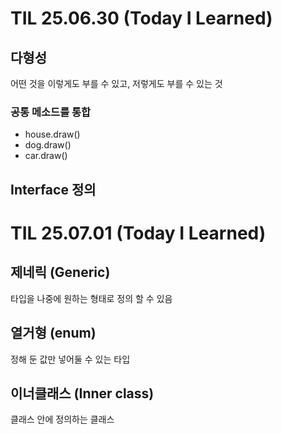 # TIL 25.06.30 (Today I Learned)

## 다형성

어떤 것을 이렇게도 부를 수 있고, 저렇게도 부를 수 있는 것

### 공통 메소드를 통합

- house.draw()
- dog.draw()
- car.draw()

## Interface 정의

# TIL 25.07.01 (Today I Learned)

## 제네릭 (Generic)

타입을 나중에 원하는 형태로 정의 할 수 있음

## 열거형 (enum)

정해 둔 값만 넣어둘 수 있는 타입

## 이너클래스 (Inner class)

클래스 안에 정의하는 클래스